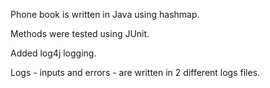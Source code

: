 Phone book is written in Java using hashmap.

Methods were tested using JUnit.

Added log4j logging.

Logs - inputs and errors - are written in 2 different logs files.